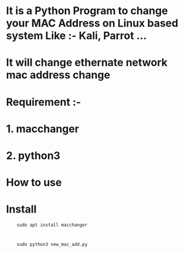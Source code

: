 # It is a Python Program to change your MAC Address on Linux based system Like :- Kali, Parrot ...
# It will change ethernate network mac address change
# Requirement :- 
#          1. macchanger
#          2. python3
# How to use 
#              Install 
        sudo apt install macchanger
#
        sudo python3 new_mac_add.py
